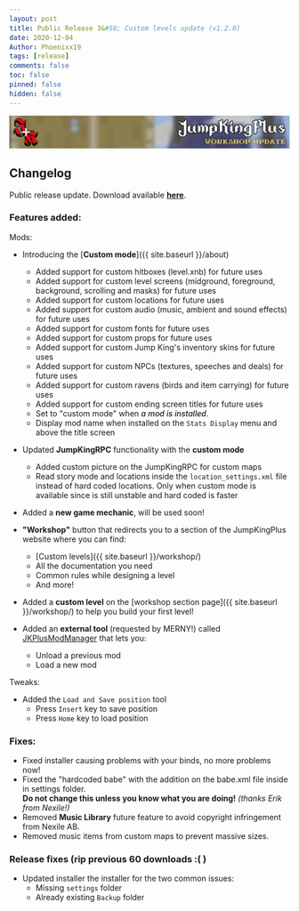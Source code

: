 ```yaml
---
layout: post
title: Public Release 3&#58; Custom levels update (v1.2.0)
date: 2020-12-04
Author: Phoenixx19
tags: [release]
comments: false
toc: false
pinned: false
hidden: false
---
```


![Custom Levels Update](https://github.com/Phoenixx19/JumpKingPlus/raw/www/images/Banner120.png)

## Changelog

Public release update.
Download available [**here**](https://github.com/Phoenixx19/JumpKingPlus/releases/tag/v1.2.0). <!-- more -->

### Features added:
Mods:
- Introducing the [**Custom mode**]({{ site.baseurl }}/about)
  - Added support for custom hitboxes (level.xnb) for future uses
  - Added support for custom level screens (midground, foreground, background, scrolling and masks) for future uses
  - Added support for custom locations for future uses
  - Added support for custom audio (music, ambient and sound effects) for future uses
  - Added support for custom fonts for future uses
  - Added support for custom props for future uses
  - Added support for custom Jump King's inventory skins for future uses
  - Added support for custom NPCs (textures, speeches and deals) for future uses
  - Added support for custom ravens (birds and item carrying) for future uses
  - Added support for custom ending screen titles for future uses
  - Set to "custom mode" when <span title="lol" style="cursor: help; font-style: italic; font-weight: 500">a mod is installed</span>.
  - Display mod name when installed on the `Stats Display` menu and above the title screen

- Updated **JumpKingRPC** functionality with the **custom mode**
  - Added custom picture on the JumpKingRPC for custom maps
  - Read story mode and locations inside the `location_settings.xml` file instead of hard coded locations. Only when custom mode is available since is still unstable and hard coded is faster

- Added a **new game mechanic**, will be used soon!

- **"Workshop"** button that redirects you to a section of the JumpKingPlus website where you can find:
  - [Custom levels]({{ site.baseurl }}/workshop/)
  - All the documentation you need
  - Common rules while designing a level
  - And more!

- Added a __custom level__ on the [workshop section page]({{ site.baseurl }}/workshop/) to help you build your first level!

- Added an **external tool** (requested by MERNY!) called [JKPlusModManager](https://github.com/Phoenixx19/JumpKingPlus/releases/download/v1.2.0/JKPlusModManager-v0.1.0.exe) that lets you:
  - Unload a previous mod
  - Load a new mod
  

Tweaks:
- Added the `Load and Save position` tool
  - Press `Insert` key to save position
  - Press `Home` key to load position 
  
### Fixes:
- Fixed installer causing problems with your binds, no more problems now!
- Fixed the "hardcoded babe" with the addition on the babe.xml file inside in settings folder. 
  <br>**Do not change this unless you know what you are doing!** _(thanks Erik from Nexile!)_
- Removed **Music Library** future feature to avoid copyright infringement from Nexile AB.
- Removed music items from custom maps to prevent massive sizes.

### Release fixes (rip previous 60 downloads :( )
- Updated installer the installer for the two common issues:
  - Missing `settings` folder
  - Already existing `Backup` folder